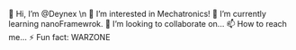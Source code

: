 👋 Hi, I’m @Deynex \n
👀 I’m interested in Mechatronics!
🌱 I’m currently learning nanoFramewrok.
💞️ I’m looking to collaborate on...
📫 How to reach me...
⚡ Fun fact: WARZONE

<!---
Deynex/Deynex is a ✨ special ✨ repository because its `README.md` (this file) appears on your GitHub profile.
You can click the Preview link to take a look at your changes.
--->
